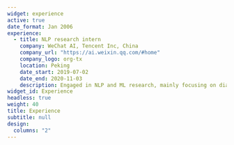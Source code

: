 ```yaml
---
widget: experience
active: true
date_format: Jan 2006
experience:
  - title: NLP research intern
    company: WeChat AI, Tencent Inc, China
    company_url: "https://ai.weixin.qq.com/#home"
    company_logo: org-tx
    location: Peking
    date_start: 2019-07-02
    date_end: 2020-11-03
    description: Engaged in NLP and ML research, mainly focusing on dialogue, meta-learning and GNN. 
widget_id: Experience
headless: true
weight: 40
title: Experience
subtitle: null
design:
  columns: "2"
---
```

